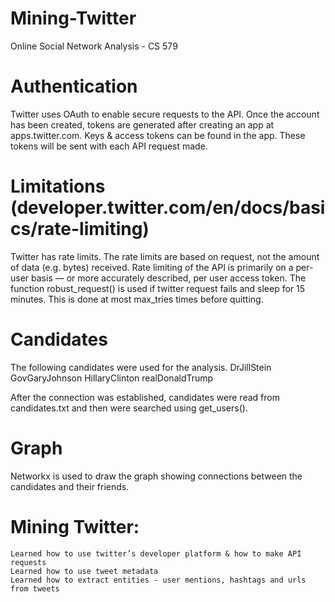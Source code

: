 # Mining-Twitter

Online Social Network Analysis - CS 579

# Authentication
Twitter uses OAuth to enable secure requests to the API. Once the account has been created, tokens are generated after creating an app at apps.twitter.com. Keys & access tokens can be found in the app. These tokens will be sent with each API request made.

# Limitations (developer.twitter.com/en/docs/basics/rate-limiting)
Twitter has rate limits. The rate limits are based on request, not the amount of data (e.g. bytes) received. Rate limiting of the API is primarily on a per-user basis — or more accurately described, per user access token. The function robust_request() is used if twitter request fails and sleep for 15 minutes. This is done at most max_tries times before quitting.

# Candidates
The following candidates were used for the analysis.
	DrJillStein
	GovGaryJohnson
	HillaryClinton
	realDonaldTrump

After the connection was established, candidates were read from candidates.txt and then were searched using get_users().

# Graph
Networkx is used to draw the graph showing connections between the candidates and their friends.

# Mining Twitter: 
    Learned how to use twitter’s developer platform & how to make API requests
    Learned how to use tweet metadata
    Learned how to extract entities - user mentions, hashtags and urls from tweets
